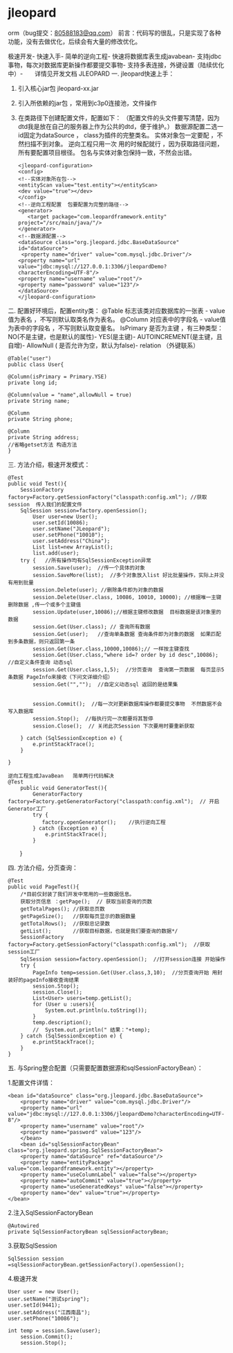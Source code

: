 # jleopard
orm（bug提交：80588183@qq.com）
前言：代码写的很乱，只是实现了各种功能，没有去做优化，后续会有大量的修改优化。

 极速开发-
  快速入手-
    简单的逆向工程-
	  快速将数据库表生成javabean-
	    支持jdbc事物，每次对数据库更新操作都要提交事物-
	      支持多表连接，外键设置（陆续优化中）-
	       详情见开发文档
	  JLEOPARD
一.	jleopard快速上手：
1.	引入核心jar包 jleopard-xx.jar
2.	引入所依赖的jar包 ，常用到c3p0连接池，文件操作
3.	在类路径下创建配置文件，配置如下：
 （配置文件的头文件要写清楚，因为dtd我是放在自己的服务器上作为公共的dtd，便于维护。）
  数据源配置二选一 id固定为dataSource ， class为插件的完整类名。
  实体对象包一定要配 ，不然扫描不到对象。
  逆向工程只用一次 用的时候配就行 ，因为获取路径问题，所有要配置项目根径。
  包名与实体对象包保持一致，不然会出错。
  
	<?xml version="1.0" encoding="UTF-8" ?>
	<!DOCTYPE jleopard-configuration  PUBLIC "-// jleopard.org//DTD Config 1.0//EN"
		"http://www.jleopard.org/jleopard/jleopard.dtd">
		<jleopard-configuration>
		<config>
		<!--实体对象所在包-->
		<entityScan value="test.entity"></entityScan>
		<dev value="true"></dev>
		</config>
		<!--逆向工程配置  包要配置为完整的路径-->
		<generator>
	       <target package="com.leopardframework.entity" project="/src/main/java/"/>
		</generator>
		<!--数据源配置-->
		<dataSource class="org.jleopard.jdbc.BaseDataSource" id="dataSource">
		 <property name="driver" value="com.mysql.jdbc.Driver"/>
		<property name="url" value="jdbc:mysql://127.0.0.1:3306/jleopardDemo?characterEncoding=UTF-8"/>
		<property name="username" value="root"/>
		<property name="password" value="123"/>
		</dataSource>
		</jleopard-configuration>
 


二.	配置好环境后，配置entity类：
@Table 标志该类对应数据库的一张表 - value值为表名 ，不写则默认取类名作为表名。
@Column 对应表中的字段名 - value值为表中的字段名 ，不写则默认取变量名。
 IsPrimary 是否为主键 ，有三种类型： NO(不是主键，也是默认的属性)- YES(是主键)-
AUTOINCREMENT(是主键，且自增)-
AllowNull ( 是否允许为空，默认为false)-
relation （外键联系）

    @Table("user")
    public class User{
    
    @Column(isPrimary = Primary.YSE)
    private long id;

    @Column(value = "name",allowNull = true)
    private String name;

    @Column
    private String phone;

    @Column
    private String address;
	//省略getset方法 构造方法
    }
 


三.	方法介绍，极速开发模式：

    @Test
    public void Test(){
        SessionFactory factory=Factory.getSessionFactory("classpath:config.xml"); //获取session  传入我们的配置文件
        SqlSession session=factory.openSession();
            User user=new User();
            user.setId(10086);
            user.setName("JLeopard");
            user.setPhone("10010");
            user.setAddress("China");
            List list=new ArrayList();
            list.add(user);
        try {   //所有操作均有SqlSessionException异常
            session.Save(user);  //传一个具体的对象
            session.SaveMore(list);  //多个对象放入list 好比批量操作，实际上并没有用到批量
            session.Delete(user); //删除条件即为对象的数据
            session.Delete(User.class, 10086, 10010, 10000); //根据唯一主键删除数据 ,传一个或多个主键值
            session.Update(user,10086);//根据主键修改数据  目标数据是该对象里的数据
            session.Get(User.class); // 查询所有数据
            session.Get(user);   //查询单条数据 查询条件即为对象的数据  如果匹配到多条数据，则只返回第一条
            session.Get(User.class,10000,10086);// 一样按主键查找
            session.Get(User.class,"where id=? order by id desc",10086);  //自定义条件查询 动态sql
            session.Get(User.class,1,5);  //分页查询  查询第一页数据  每页显示5 条数据 PageInfo来接收（下问文详细介绍）
            session.Get("","");  //自定义动态sql 返回的是结果集


            session.Commit();  //每一次对更新数据库操作都要提交事物  不然数据不会写入数据库
            session.Stop();  //每执行完一次都要将其暂停
            session.Close();  // 关闭此次Session 下次要用时要重新获取
           
        } catch (SqlSessionException e) {
            e.printStackTrace();
        }

    }

    逆向工程生成JavaBean   简单两行代码解决
    @Test
        public void GeneratorTest(){
            GeneratorFactory factory=Factory.getGeneratorFactory("classpath:config.xml");  // 开启Generator工厂
            try {
               factory.openGenerator();    //执行逆向工程
            } catch (Exception e) {
                e.printStackTrace();
            }
        }
	
四.	方法介绍，分页查询：

    @Test
    public void PageTest(){
        /*目前仅封装了我们开发中常用的一些数据信息。
        获取分页信息 ：getPage();  // 获取当前查询的页数
        getTotalPages(); //获取总页数
        getPageSize();   //获取每页显示的数据数量
        getTotalRows();  //获取总记录数
        getList();       //获取目标数据，也就是我们要查询的数据*/
        SessionFactory factory=Factory.getSessionFactory("classpath:config.xml");  //获取session工厂
        SqlSession session=factory.openSession();  //打开session连接 开始操作
        try {
            PageInfo temp=session.Get(User.class,3,10);  //分页查询开始 用封装好的pageInfo接收查询结果
            session.Stop();
            session.Close();
            List<User> users=temp.getList();
            for (User u :users){
                System.out.println(u.toString());
            }
            temp.description();
            //  System.out.println(" 结果："+temp);
        } catch (SqlSessionException e) {
            e.printStackTrace();
        }
    }

	
五.	与Spring整合配置（只需要配置数据源和sqlSessionFactoryBean）：

   1.配置文件详情：
   
	<bean id="dataSource" class="org.jleopard.jdbc.BaseDataSource">
    	<property name="driver" value="com.mysql.jdbc.Driver"/>
        <property name="url" value="jdbc:mysql://127.0.0.1:3306/jleopardDemo?characterEncoding=UTF-8"/>
        <property name="username" value="root"/>
        <property name="password" value="123"/>
        </bean>
        <bean id="sqlSessionFactoryBean" class="org.jleopard.spring.SqlSessionFactoryBean">
        <property name="dataSource" ref="dataSource"/>
    	<property name="entityPackage" value="com.leopardframework.entity"></property>
    	<property name="useColumnLabel" value="false"></property>
    	<property name="autoCommit" value="true"></property>
    	<property name="useGeneratedKeys" value="false"></property>
    	<property name="dev" value="true"></property>
   	</bean>
	
   2.注入SqlSessionFactoryBean
   
   	@Autowired
	private SqlSessionFactoryBean sqlSessionFactoryBean;
	
   3.获取SqlSession
   
   	SqlSession session =sqlSessionFactoryBean.getSessionFactory().openSession();
	
   4.极速开发
   
   	User user = new User();
	user.setName("测试spring");
	user.setId(9441);
	user.setAddress("江西南昌");
	user.setPhone("10086");
	
   	int temp = session.Save(user);
		session.Commit();
		session.Stop();
